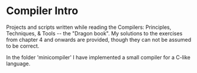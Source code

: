 # Compiler Intro
Projects and scripts written while reading the Compilers: Principles, Techniques, & Tools -- the "Dragon book".
My solutions to the exercises from chapter 4 and onwards are provided, though they can not be assumed to be correct. 

In the folder 'minicompiler' I have implemented a small compiler for a C-like language. 
